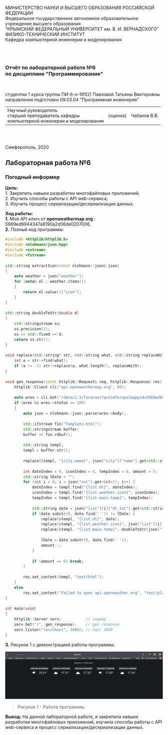 МИНИСТЕРСТВО НАУКИ  И ВЫСШЕГО ОБРАЗОВАНИЯ РОССИЙСКОЙ ФЕДЕРАЦИИ<br>
Федеральное государственное автономное образовательное учреждение высшего образования<br>
"КРЫМСКИЙ ФЕДЕРАЛЬНЫЙ УНИВЕРСИТЕТ им. В. И. ВЕРНАДСКОГО"<br>
ФИЗИКО-ТЕХНИЧЕСКИЙ ИНСТИТУТ<br>
Кафедра компьютерной инженерии и моделирования<br>

<br/><br/>

### Отчёт по лабораторной работе №6<br/> по дисциплине "Программирование"
<br/>

студентки 1 курса группы ПИ-б-о-191(2)
Павловой Татьяны Викторовны
направления подготовки 09.03.04 "Программная инженерия"
<br/>

<table>
<tr><td>Научный руководитель<br/> старший преподаватель кафедры<br/> компьютерной инженерии и моделирования</td>
<td>(оценка)</td>
<td>Чабанов В.В.</td>
</tr>
</table>
<br/><br/>

Симферополь, 2020
## Лабораторная работа №6
### Погодный информер<br>
**Цель:**<br> 1. Закрепить навыки разработки многофайловых приложений;<br>
2. Изучить способы работы с API web-сервиса;<br>
3. Изучить процесс сериализации/десериализации данных.<br>

**Ход работы:**<br>
**1.** Мой API ключ от **openweathermap.org** : 5969ed9944347a8190a2d06de0207006.<br>
**2.** Полный код программы:<br>
```cpp
#include <httplib/httplib.h>
#include <nlohmann/json.hpp>
#include <sstream>
#include <fstream>

std::string extractIcon(const nlohmann::json& json)
{
    auto weather = json["weather"];
    for (auto& el : weather.items())
    {
        return el.value()["icon"];
    }
}

std::string doubleToStr(double d)
{
    std::stringstream ss;
    ss.precision(2);
    ss << std::fixed << d;
    return ss.str();
}

void replace(std::string* str, std::string what, std::string replaceWith) {
	int a = str->find(what);
	if (a != -1) str->replace(a, what.length(), replaceWith);
}

void gen_response(const httplib::Request& req, httplib::Response& res) {
    httplib::Client cli("api.openweathermap.org", 80);

    auto wres = cli.Get("/data/2.5/forecast?q=Simferopol&appid=5969ed9944347a8190a2d06de0207006&units=metric");
    if (wres && wres->status == 200) 
    {
        auto json = nlohmann::json::parse(wres->body);

        std::ifstream fin("Template.html");
        std::stringstream buffer;
        buffer << fin.rdbuf();

        std::string templ;
        templ = buffer.str();

        replace(&templ, "{city.name}", json["city"]["name"].get<std::string>());

        int dateIndex = 0, iconIndex = 0, tempIndex = 0, amount = 5;
        std::string lDate = "";
        for (int i = 0; i < json["cnt"].get<int>(); i++) {
            dateIndex = templ.find("{list.dt}", dateIndex);
            iconIndex = templ.find("{list.weather.icon}", iconIndex);
            tempIndex = templ.find("{list.main.temp}", tempIndex);

            std::string date = json["list"][i]["dt_txt"].get<std::string>();
            if (date.substr(0, date.find(' ')) != lDate) {
                replace(&templ, "{list.dt}", date);
                replace(&templ, "{list.weather.icon}", json["list"][i]["weather"][0]["icon"].get<std::string>());
                replace(&templ, "{list.main.temp}", doubleToStr(json["list"][i]["main"]["temp"].get<double>()));
            
                lDate = date.substr(0, date.find(' '));
                amount--;
            }

            if (amount == 0) break;
        }

        res.set_content(templ, "text/html");
    }
    else
        res.set_content("Failed to open api.openweather.org", "text/plain");
}

int main(void)
{
    httplib::Server serv;           // cервер
    serv.Get("/", gen_response);    // gen_response
    serv.listen("localhost", 3000); // порт 3000
}
```
**3.** Рисунок 1 с демонстрацией работы программы:


![](https://github.com/dark-angel-jpg/Lab/blob/master/image%20for%20lab%206/Аннотация%202020-06-18%20132953.jpg?raw=true)

>Рисунок 1 - Работа программы. 

**Вывод:** На данной лабораторной работе, я закрепила навыки разработки многофайловых приложений, изучила способы работы с API web-сервиса и процесс сериализации/десериализации данных. 
